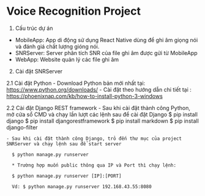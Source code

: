 # Voice Recognition Project

1. Cấu trúc dự án
  - MobileApp: App di động sử dụng React Native dùng để ghi âm giọng nói và đánh giá chất lượng gióng nói.
  - SNRServer: Server phân tích SNR của file ghi âm được gửi từ MobileApp
  - WebApp: Website quản lý các file ghi âm

2. Cài đặt SNRServer

  2.1 Cài đặt Python
    - Download Python bản mới nhất tại: https://www.python.org/downloads/
    - Cài đặt theo hướng dẫn chi tiết tại : https://phoenixnap.com/kb/how-to-install-python-3-windows
    
  2.2 Cài đặt Django REST framework
    - Sau khi cài đặt thành công Python, mở cửa sổ CMD và chạy lần lượt các lệnh sau để cài đặt Django
      $ pip install django
      $ pip install djangorestframework 
      $ pip install markdown
      $ pip install django-filter
      
    - Sau khi cài đặt thành công Django, trỏ đến thư mục của project SNRServer và chạy lệnh sau để start server

      $ python manage.py runserver
      
      * Trường hợp muốn public thông qua IP và Port thì chạy lệnh:
      
      $ python manage.py runserver [IP]:[PORT]
      
      Vd: $ python manage.py runserver 192.168.43.55:8080
